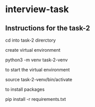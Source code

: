 # interview-task

## Instructions for the task-2

cd into task-2 direrctory

create virtual environment

python3 -m venv task-2-venv

to start the virtual environment

source task-2-venv/bin/activate

to install packages 

pip install -r requirements.txt



